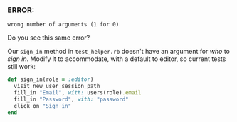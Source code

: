### ERROR:

    wrong number of arguments (1 for 0)

Do you see this same error?

Our `sign_in` method in `test_helper.rb` doesn't have an argument for *who* to *sign in*. Modify it to accommodate, with a default to editor, so current tests still work:

```ruby
def sign_in(role = :editor)
  visit new_user_session_path
  fill_in "Email", with: users(role).email
  fill_in "Password", with: "password"
  click_on "Sign in"
end
```
